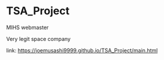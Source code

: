 # TSA_Project
MIHS webmaster

Very legit space company

link: https://joemusashi9999.github.io/TSA_Project/main.html
